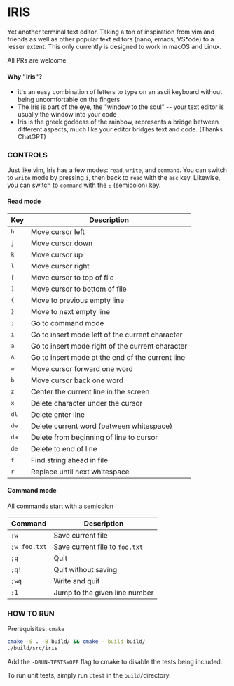# IRIS
Yet another terminal text editor. Taking a ton of inspiration from vim and
friends as well as other popular text editors (nano, emacs, VS*ode) to a lesser
extent. This only currently is designed to work in macOS and Linux.

All PRs are welcome

#### Why "Iris"?
* it's an easy combination of letters to type on an ascii keyboard without being
uncomfortable on the fingers
* The Iris is part of the eye, the "window to the soul" -- your text editor is
usually the window into your code
* Iris is the greek goddess of the rainbow, represents a bridge between
different aspects, much like your editor bridges text and code. (Thanks
ChatGPT)

### CONTROLS
Just like vim, Iris has a few modes: `read`, `write`, and `command`. You can
switch to `write` mode by pressing `i`, then back to `read` with the `esc` key.
Likewise, you can switch to `command` with the `;` (semicolon) key.

#### Read mode

| Key           | Description                                      |
|---------------|--------------------------------------------------|
| <kbd>h</kbd>  | Move cursor left                                 |
| <kbd>j</kbd>  | Move cursor down                                 |
| <kbd>k</kbd>  | Move cursor up                                   |
| <kbd>l</kbd>  | Move cursor right                                |
| <kbd>[</kbd>  | Move cursor to top of file                       |
| <kbd>]</kbd>  | Move cursor to bottom of file                    |
| <kbd>{</kbd>  | Move to previous empty line                      |
| <kbd>}</kbd>  | Move to next empty line                          |
| <kbd>;</kbd>  | Go to command mode                               |
| <kbd>i</kbd>  | Go to insert mode left of the current character  |
| <kbd>a</kbd>  | Go to insert mode right of the current character |
| <kbd>A</kbd>  | Go to insert mode at the end of the current line |
| <kbd>w</kbd>  | Move cursor forward one word                     |
| <kbd>b</kbd>  | Move cursor back one word                        |
| <kbd>z</kbd>  | Center the current line in the screen            |
| <kbd>x</kbd>  | Delete character under the cursor                |
| <kbd>dl</kbd> | Delete enter line                                |
| <kbd>dw</kbd> | Delete current word (between whitespace)         |
| <kbd>da</kbd> | Delete from beginning of line to cursor          |
| <kbd>de</kbd> | Delete to end of line                            |
| <kbd>f</kbd>  | Find string ahead in file                        |
| <kbd>r</kbd>  | Replace until next whitespace                    |

#### Command mode
All commands start with a semicolon

| Command      | Description                    |
|--------------|--------------------------------|
| `;w`         | Save current file              |
| `;w foo.txt` | Save current file to `foo.txt` |
| `;q`         | Quit                           |
| `;q!`        | Quit without saving            |
| `;wq`        | Write and quit                 |
| `;1`         | Jump to the given line number  |

### HOW TO RUN
Prerequisites: `cmake`

```bash
cmake -S . -B build/ && cmake --build build/
./build/src/iris
```
Add the `-DRUN-TESTS=OFF` flag to cmake to disable the tests being included.

To run unit tests, simply run `ctest` in the `build/`directory.
